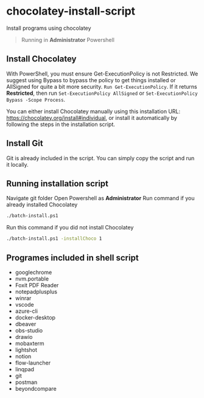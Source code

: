 # chocolatey-install-script
Install programs using chocolatey

>Running in <b>Administrator</b> Powershell
## Install Chocolatey
With PowerShell, you must ensure Get-ExecutionPolicy is not Restricted. We suggest using Bypass to bypass the policy to get things installed or AllSigned for quite a bit more security.
`Run Get-ExecutionPolicy`. If it returns **Restricted**, then run `Set-ExecutionPolicy AllSigned` or `Set-ExecutionPolicy Bypass -Scope Process`.

You can either install Chocolatey manually using this installation URL: https://chocolatey.org/install#individual, or install it automatically by following the steps in the installation script.

## Install Git
Git is already included in the script. You can simply copy the script and run it locally.

## Running installation script
Navigate git folder 
Open Powershell as **Administrator** 
Run command if you already installed Chocolatey
```sh
./batch-install.ps1
```
Run this command if you did not install Chocolatey
```sh
./batch-install.ps1 -installChoco 1
```
## Programes included in shell script
- googlechrome 
- nvm.portable
- Foxit PDF Reader
- notepadplusplus 
- winrar 
- vscode 
- azure-cli 
- docker-desktop 
- dbeaver 
- obs-studio 
- drawio 
- mobaxterm 
- lightshot 
- notion
- flow-launcher
- linqpad
- git
- postman
- beyondcompare
